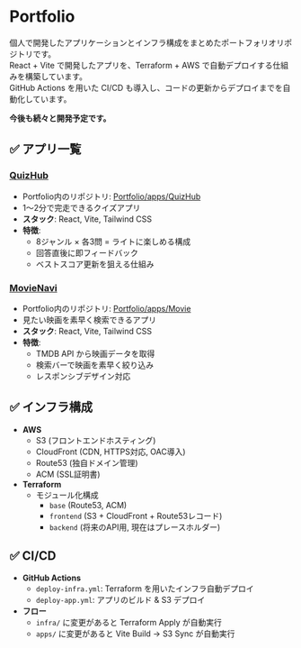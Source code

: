 # Portfolio

個人で開発したアプリケーションとインフラ構成をまとめたポートフォリオリポジトリです。  
React + Vite で開発したアプリを、Terraform + AWS で自動デプロイする仕組みを構築しています。  
GitHub Actions を用いた CI/CD も導入し、コードの更新からデプロイまでを自動化しています。

**今後も続々と開発予定です。**

## ✅ アプリ一覧

### [QuizHub](https://quiz.takahiro-hasegawa.net)
- Portfolio内のリポジトリ: [Portfolio/apps/QuizHub](https://github.com/Hasegawa-git/Portfolio/tree/main/apps/QuizHub)
- 1〜2分で完走できるクイズアプリ
- **スタック**: React, Vite, Tailwind CSS
- **特徴**:
  - 8ジャンル × 各3問 = ライトに楽しめる構成
  - 回答直後に即フィードバック
  - ベストスコア更新を狙える仕組み

### [MovieNavi](https://movie.takahiro-hasegawa.net)
- Portfolio内のリポジトリ: [Portfolio/apps/Movie](https://github.com/Hasegawa-git/Portfolio/tree/main/apps/MovieNavi)
- 見たい映画を素早く検索できるアプリ
- **スタック**: React, Vite, Tailwind CSS
- **特徴**:
  - TMDB API から映画データを取得
  - 検索バーで映画を素早く絞り込み
  - レスポンシブデザイン対応


## ✅ インフラ構成

- **AWS**
  - S3 (フロントエンドホスティング)
  - CloudFront (CDN, HTTPS対応, OAC導入)
  - Route53 (独自ドメイン管理)
  - ACM (SSL証明書)
- **Terraform**
  - モジュール化構成
    - `base` (Route53, ACM)
    - `frontend` (S3 + CloudFront + Route53レコード)
    - `backend` (将来のAPI用, 現在はプレースホルダー)


## ✅ CI/CD

- **GitHub Actions**
  - `deploy-infra.yml`: Terraform を用いたインフラ自動デプロイ
  - `deploy-app.yml`: アプリのビルド & S3 デプロイ
- **フロー**
  - `infra/` に変更があると Terraform Apply が自動実行
  - `apps/` に変更があると Vite Build → S3 Sync が自動実行


